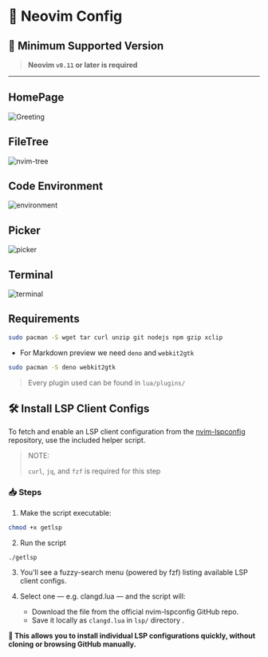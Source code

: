# 🚀 Neovim Config

## 🧠 Minimum Supported Version

> **Neovim `v0.11` or later is required**

---

## HomePage

![Greeting](https://user-images.githubusercontent.com/45848083/233694894-7c6370d0-8e57-4bbb-ace5-f626738230a0.png)

## FileTree

![nvim-tree](https://user-images.githubusercontent.com/45848083/233694988-5251c531-beca-4a8d-9a2c-ba723e0e6443.png)

## Code Environment

![environment](https://user-images.githubusercontent.com/45848083/233695048-2e9889af-210b-4a4e-90c6-cc4528322a43.png)

## Picker

![picker](https://user-images.githubusercontent.com/45848083/233695134-5abbd833-74a2-4d21-8d03-5618c7784643.png)

## Terminal
![terminal](https://user-images.githubusercontent.com/45848083/233695183-b03c4d6c-8830-449a-8b8c-8c4ba9071c25.png)

## Requirements

```bash
sudo pacman -S wget tar curl unzip git nodejs npm gzip xclip 
```

- For Markdown preview we need `deno` and `webkit2gtk`

```bash
sudo pacman -S deno webkit2gtk
```

> Every plugin used can be found in `lua/plugins/`

## 🛠️ Install LSP Client Configs

To fetch and enable an LSP client configuration from the [nvim-lspconfig](https://github.com/neovim/nvim-lspconfig) repository, use the included helper script.

> NOTE:
>
> `curl`, `jq`, and `fzf` is required for this step

### 📥 Steps

1. Make the script executable:

```bash
chmod +x getlsp
```

2. Run the script

```bash
./getlsp
```

3. You’ll see a fuzzy-search menu (powered by fzf) listing available LSP client configs.

4. Select one — e.g. clangd.lua — and the script will:
    - Download the file from the official nvim-lspconfig GitHub repo.
    - Save it locally as `clangd.lua` in `lsp/` directory .


**🧠 This allows you to install individual LSP configurations quickly, without cloning or browsing GitHub manually.**
